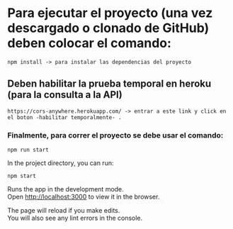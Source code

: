 # Para ejecutar el proyecto (una vez descargado o clonado de GitHub) deben colocar el comando:
    npm install -> para instalar las dependencias del proyecto

## Deben habilitar la prueba temporal en heroku (para la consulta a la API)
    https://cors-anywhere.herokuapp.com/ -> entrar a este link y click en el boton -habilitar temporalmente- .

### Finalmente, para correr el proyecto se debe usar el comando:
    npm run start

In the project directory, you can run:

`npm start`

Runs the app in the development mode.\
Open [http://localhost:3000](http://localhost:3000) to view it in the browser.

The page will reload if you make edits.\
You will also see any lint errors in the console.
